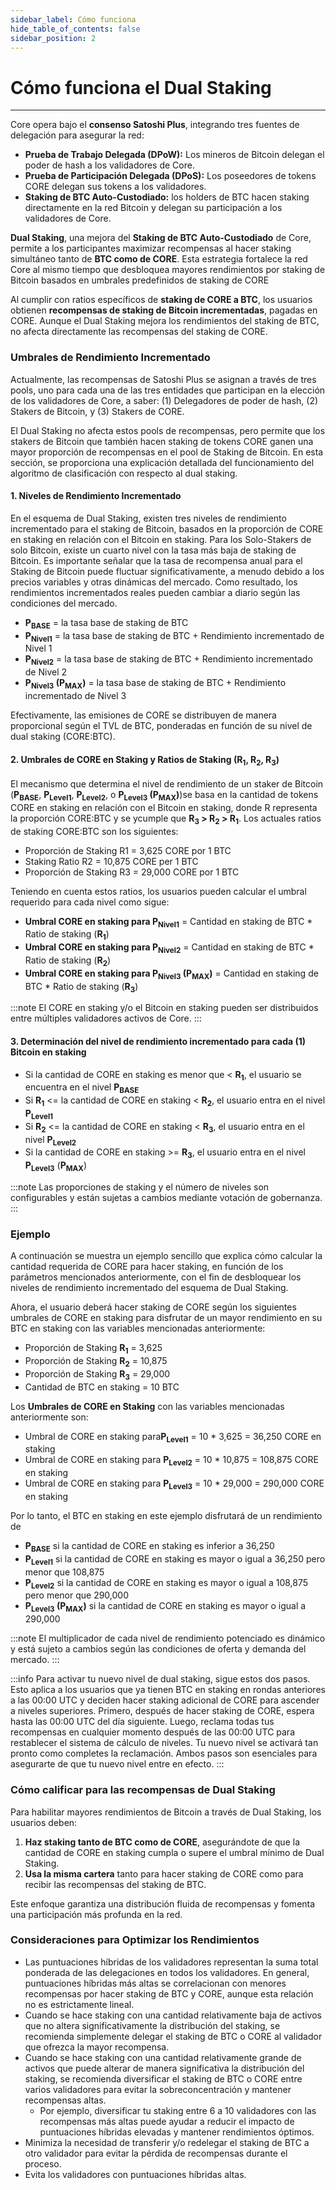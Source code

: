 ```yaml
---
sidebar_label: Cómo funciona
hide_table_of_contents: false
sidebar_position: 2
---
```


# Cómo funciona el Dual Staking

---

Core opera bajo el **consenso Satoshi Plus**, integrando tres fuentes de delegación para asegurar la red:

- **Prueba de Trabajo Delegada (DPoW):** Los mineros de Bitcoin delegan el poder de hash a los validadores de Core.
- **Prueba de Participación Delegada (DPoS):** Los poseedores de tokens CORE delegan sus tokens a los validadores.
- **Staking de BTC Auto-Custodiado:** los holders de BTC hacen staking directamente en la red Bitcoin y delegan su participación a los validadores de Core.

**Dual Staking**, una mejora del **Staking de BTC Auto-Custodiado** de Core, permite a los participantes maximizar recompensas al hacer staking simultáneo tanto de **BTC como de CORE**. Esta estrategia fortalece la red Core al mismo tiempo que desbloquea mayores rendimientos por staking de Bitcoin basados en umbrales predefinidos de staking de CORE

Al cumplir con ratios específicos de **staking de CORE a BTC**, los usuarios obtienen **recompensas de staking de Bitcoin incrementadas**, pagadas en CORE. Aunque el Dual Staking mejora los rendimientos del staking de BTC, no afecta directamente las recompensas del staking de CORE.



### Umbrales de Rendimiento Incrementado

Actualmente, las recompensas de Satoshi Plus se asignan a través de tres pools, uno para cada una de las tres entidades que participan en la elección de los validadores de Core, a saber: (1) Delegadores de poder de hash, (2) Stakers de Bitcoin, y (3) Stakers de CORE.

El Dual Staking no afecta estos pools de recompensas, pero permite que los stakers de Bitcoin que también hacen staking de tokens CORE ganen una mayor proporción de recompensas en el pool de Staking de Bitcoin. En esta sección, se proporciona una explicación detallada del funcionamiento del algoritmo de clasificación con respecto al dual staking.

#### 1. **Niveles de Rendimiento Incrementado**

En el esquema de Dual Staking, existen tres niveles de rendimiento incrementado para el staking de Bitcoin, basados en la proporción de CORE en staking en relación con el Bitcoin en staking. Para los Solo-Stakers de solo Bitcoin, existe un cuarto nivel con la tasa más baja de staking de Bitcoin. Es importante señalar que la tasa de recompensa anual para el Staking de Bitcoin puede fluctuar significativamente, a menudo debido a los precios variables y otras dinámicas del mercado. Como resultado, los rendimientos incrementados reales pueden cambiar a diario según las condiciones del mercado.

- **P<sub>BASE</sub>** \= la tasa base de staking de BTC
- **P<sub>Nivel1</sub>** \= la tasa base de staking de BTC \+ Rendimiento incrementado de Nivel 1
- **P<sub>Nivel2</sub>** \= la tasa base de staking de BTC \+ Rendimiento incrementado de Nivel 2
- **P<sub>Nivel3</sub> (P<sub>MAX</sub>)** \= la tasa base de staking de BTC \+ Rendimiento incrementado de Nivel 3

Efectivamente, las emisiones de CORE se distribuyen de manera proporcional según el TVL de BTC, ponderadas en función de su nivel de dual staking (CORE:BTC).

#### 2. **Umbrales de CORE en Staking y Ratios de Staking (R<sub>1</sub>, R<sub>2</sub>, R<sub>3</sub>)**

El mecanismo que determina el nivel de rendimiento de un staker de Bitcoin (**P<sub>BASE</sub>**, **P<sub>Level1</sub>**, **P<sub>Level2</sub>**, o **P<sub>Level3</sub> (P<sub>MAX</sub>)**)se basa en la cantidad de tokens CORE en staking en relación con el Bitcoin en staking, donde R representa la proporción CORE:BTC y se ycumple que **R<sub>3</sub> \> R<sub>2</sub> \> R<sub>1</sub>**. Los actuales ratios de staking CORE:BTC son los siguientes:

- Proporción de Staking R1 \= 3,625 CORE por 1 BTC
- Staking Ratio R2 \= 10,875 CORE per 1 BTC
- Proporción de Staking R3 \= 29,000 CORE por 1 BTC

Teniendo en cuenta estos ratios, los usuarios pueden calcular el umbral requerido para cada nivel como sigue:

- **Umbral CORE en staking para P<sub>Nivel1</sub>** \= Cantidad en staking de BTC \* Ratio de staking (**R<sub>1</sub>**)
- **Umbral CORE en staking para P<sub>Nivel2</sub>** \= Cantidad en staking de BTC \* Ratio de staking (**R<sub>2</sub>**)
- **Umbral CORE en staking para P<sub>Nivel3</sub> (P<sub>MAX</sub>)** \= Cantidad en staking de BTC \* Ratio de staking (**R<sub>3</sub>**)

:::note
El CORE en staking y/o el Bitcoin en staking pueden ser distribuidos entre múltiples validadores activos de Core.
:::

#### 3. **Determinación del nivel de rendimiento incrementado para cada (1) Bitcoin en staking**

- Si la cantidad de CORE en staking es menor que \< **R<sub>1</sub>**, el usuario se encuentra en el nivel **P<sub>BASE</sub>**
- Si **R<sub>1</sub>** \<= la cantidad de CORE en staking \< **R<sub>2</sub>**, el usuario entra en el nivel **P<sub>Level1</sub>**
- Si **R<sub>2</sub>** \<= la cantidad de CORE en staking \< **R<sub>3</sub>**, el usuario entra en el nivel **P<sub>Level2</sub>**
- Si la cantidad de CORE en staking \>= **R<sub>3</sub>**, el usuario entra en el nivel **P<sub>Level3</sub>** (**P<sub>MAX</sub>**)

:::note
Las proporciones de staking y el número de niveles son configurables y están sujetas a cambios mediante votación de gobernanza.
:::

### Ejemplo

A continuación se muestra un ejemplo sencillo que explica cómo calcular la cantidad requerida de CORE para hacer staking, en función de los parámetros mencionados anteriormente, con el fin de desbloquear los niveles de rendimiento incrementado del esquema de Dual Staking.

Ahora, el usuario deberá hacer staking de CORE según los siguientes umbrales de CORE en staking para disfrutar de un mayor rendimiento en su BTC en staking con las variables mencionadas anteriormente:

- Proporción de Staking **R<sub>1</sub>** \= 3,625
- Proporción de Staking **R<sub>2</sub>** \= 10,875
- Proporción de Staking **R<sub>3</sub>** \= 29,000
- Cantidad de BTC en staking \= 10 BTC

Los **Umbrales de CORE en Staking** con las variables mencionadas anteriormente son:

- Umbral de CORE en staking para**P<sub>Level1</sub>** \= 10 \* 3,625 \= 36,250 CORE en staking
- Umbral de CORE en staking para **P<sub>Level2</sub>** \= 10 \* 10,875 \= 108,875 CORE en staking
- Umbral de CORE en staking para **P<sub>Level3</sub>** \= 10 \* 29,000 \= 290,000 CORE en staking

Por lo tanto, el BTC en staking en este ejemplo disfrutará de un rendimiento de

- **P<sub>BASE</sub>** si la cantidad de CORE en staking es inferior a 36,250
- **P<sub>Level1</sub>** si la cantidad de CORE en staking es mayor o igual a 36,250 pero menor que 108,875
- **P<sub>Level2</sub>** si la cantidad de CORE en staking es mayor o igual a 108,875 pero menor que 290,000
- **P<sub>Level3</sub> (P<sub>MAX</sub>)** si la cantidad de CORE en staking es mayor o igual a 290,000

:::note
El multiplicador de cada nivel de rendimiento potenciado es dinámico y está sujeto a cambios según las condiciones de oferta y demanda del mercado.
:::

:::info
Para activar tu nuevo nivel de dual staking, sigue estos dos pasos. Esto aplica a los usuarios que ya tienen BTC en staking en rondas anteriores a las 00:00 UTC y deciden hacer staking adicional de CORE para ascender a niveles superiores. Primero, después de hacer staking de CORE, espera hasta las 00:00 UTC del día siguiente. Luego, reclama todas tus recompensas en cualquier momento después de las 00:00 UTC para restablecer el sistema de cálculo de niveles. Tu nuevo nivel se activará tan pronto como completes la reclamación. Ambos pasos son esenciales para asegurarte de que tu nuevo nivel entre en efecto.
:::

### Cómo calificar para las recompensas de Dual Staking

Para habilitar mayores rendimientos de Bitcoin a través de Dual Staking, los usuarios deben:

1. **Haz staking tanto de BTC como de CORE**, asegurándote de que la cantidad de CORE en staking cumpla o supere el umbral mínimo de Dual Staking.
2. **Usa la misma cartera** tanto para hacer staking de CORE como para recibir las recompensas del staking de BTC.

Este enfoque garantiza una distribución fluida de recompensas y fomenta una participación más profunda en la red.

### Consideraciones para Optimizar los Rendimientos

- Las puntuaciones híbridas de los validadores representan la suma total ponderada de las delegaciones en todos los validadores. En general, puntuaciones híbridas más altas se correlacionan con menores recompensas por hacer staking de BTC y CORE, aunque esta relación no es estrictamente lineal.
- Cuando se hace staking con una cantidad relativamente baja de activos que no altera significativamente la distribución del staking, se recomienda simplemente delegar el staking de BTC o CORE al validador que ofrezca la mayor recompensa.
- Cuando se hace staking con una cantidad relativamente grande de activos que puede alterar de manera significativa la distribución del staking, se recomienda diversificar el staking de BTC o CORE entre varios validadores para evitar la sobreconcentración y mantener recompensas altas.
  - Por ejemplo, diversificar tu staking entre 6 a 10 validadores con las recompensas más altas puede ayudar a reducir el impacto de puntuaciones híbridas elevadas y mantener rendimientos óptimos.
- Minimiza la necesidad de transferir y/o redelegar el staking de BTC a otro validador para evitar la pérdida de recompensas durante el proceso.
- Evita los validadores con puntuaciones híbridas altas.
